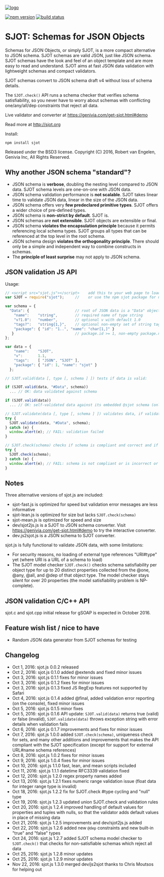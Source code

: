 
[![logo][logo-url]][sjot-url]

[![npm version][npm-image]][npm-url] [![build status][travis-image]][travis-url]

SJOT: Schemas for JSON Objects
==============================

Schemas for JSON Objects, or simply SJOT, is a more compact alternative to JSON
schema.  SJOT schemas are valid JSON, just like JSON schema.  SJOT schemas
have the look and feel of an object template and are more easy to read and
understand.  SJOT aims at fast JSON data validation with lightweight schemas
and compact validators.

SJOT schemas convert to JSON schema draft v4 without loss of schema details.

The `SJOT.check()` API runs a schema checker that verifies schema
satisfiability, so you never have to worry about schemas with conflicting
one/any/all/dep constraints that reject all data.

Live validator and converter at <https://genivia.com/get-sjot.html#demo>

Read more at <http://sjot.org>

Install:

    npm install sjot

Released under the BSD3 license.
Copyright (C) 2016, Robert van Engelen, Genivia Inc, All Rights Reserved.

Why another JSON schema "standard"?
-----------------------------------

- JSON schema is **verbose**, doubling the nesting level compared to JSON data.
  SJOT schema levels are one-on-one with JSON data.
- JSON schema validation performance is **not scalable**.  SJOT takes linear
  time to validate JSON data, linear in the size of the JSON data.
- JSON schema offers very **few predeclared primitive types**.  SJOT offers a
  wider choice of pre-defined types.
- JSON schema is **non-strict by default**.  SJOT is.
- JSON schemas are **not extensible**.  SJOT objects are extensible or final.
- JSON schema **violates the encapsulation principle** because it permits
  referencing local schema types.  SJOT groups all types that can be referenced
  at the top level in the root schema.
- JSON schema design **violates the orthogonality principle**.  There should
  only be a simple and independent way to combine constructs in schemas.
- The **principle of least surprise** may not apply to JSON schema.

JSON validation JS API
----------------------

Usage:

```js
// <script src="sjot.js"></script>    add this to your web page to load sjot.js
var SJOT = require("sjot");     //    or use the npm sjot package for node.js

var schema = {
  "Data": {                     // root of JSON data is a "Data" object
    "name":    "string",        // required name of type string
    "v?1.0":   "number",        // optional v with default 1.0
    "tags?":   "string{1,}",    // optional non-empty set of string tags
    "package": { "id": "1..", "name": "char[1,]" }
   }                            // package.id >= 1, non-empty package.name
};

var data = {
    "name":    "SJOT",
    "v":       1.1,
    "tags":    [ "JSON", "SJOT" ],
    "package": { "id": 1, "name": "sjot" }
  };

// SJOT.valid(data [, type [, schema ] ]) tests if data is valid:

if (SJOT.valid(data, "#Data", schema))
  ... // OK: data validated against schema

if (SJOT.valid(data))
  ... // OK: self-validated data against its embedded @sjot schema (only if a @sjot is present in data, not in this example)

// SJOT.validate(data [, type [, schema ] ]) validates data, if validation fails throws an exception with diagnostics:
try {
  SJOT.validate(data, "#Data", schema);
} catch (e) {
  window.alert(e); // FAIL: validation failed
}

// SJOT.check(schema) checks if schema is compliant and correct and if it has satisfiable constraints (does not reject all data), if not throws an exception with diagnostics:
try {
  SJOT.check(schema);
} catch (e) {
  window.alert(e); // FAIL: schema is not compliant or is incorrect or is not satisfiable (see notes)
}
```

Notes
-----

Three alternative versions of sjot.js are included:

- sjot-fast.js is optimized for speed but validation error messages are less informative
- sjot-lean.js is optimized for size but lacks `SJOT.check(schema)`
- sjot-mean.js is optimized for speed and size
- dev/sjot2js.js is a SJOT to JSON schema converter.  Visit
  <https://genivia.com/get-sjot.html#demo> to try the interactive converter.
- dev.js2sjot.js is a JSON schema to SJOT converter.

sjot.js is fully functional to validate JSON data, with some limitations:

- For security reasons, no loading of external type references "URI#type" yet (where URI is a URL of a schema to load)
- The SJOT model checker `SJOT.check()` checks schema satisfiability per object type for up to 20 distinct properties collected from the @one, @any, @all, and @dep of that object type. The model checker stays silent for over 20 properties (the model satisfiability problem is NP-complete).

JSON validation C/C++ API
-------------------------

sjot.c and sjot.cpp initial release for gSOAP is expected in October 2016.

Feature wish list / nice to have
--------------------------------

- Random JSON data generator from SJOT schemas for testing

Changelog
---------

- Oct  1, 2016: sjot.js 0.0.2 released
- Oct  2, 2016: sjot.js 0.1.0 added @extends and fixed minor issues
- Oct  3, 2016: sjot.js 0.1.1 fixes for minor issues
- Oct  3, 2016: sjot.js 0.1.2 fixes for minor issues
- Oct  3, 2016: sjot.js 0.1.3 fixed JS RegExp features not supported by Safari
- Oct  4, 2016: sjot.js 0.1.4 added @final, added validation error reporting (on the console), fixed minor issues
- Oct  5, 2016: sjot.js 0.1.5 minor fixes
- Oct  5, 2016: sjot.js 0.1.6 API update: `SJOT.valid(data)` returns true (valid) or false (invalid), `SJOT.validate(data)` throws exception string with error details when validation fails
- Oct  6, 2016: sjot.js 0.1.7 improvements and fixes for minor issues
- Oct  7, 2016: sjot.js 1.0.0 added `SJOT.check(schema)`, uniqueness check for sets, and many other additions and improvements that makes the API compliant with the SJOT specification (except for support for external URL#name schema references)
- Oct  8, 2016: sjot.js 1.0.2 fixes for minor issues
- Oct  9, 2016: sjot.js 1.0.4 fixes for minor issues
- Oct 10, 2016: sjot.js 1.1.0 fast, lean, and mean scripts included
- Oct 11, 2016: sjot.js 1.1.1 datetime RFC3339 validation fixed
- Oct 12, 2016: sjot.js 1.2.0 regex property names added
- Oct 13, 2016: sjot.js 1.2.1 fixes numeric range validation issue (float data for integer range type is invalid)
- Oct 18, 2016: sjot.js 1.2.2 fix for SJOT.check #type cycling and "null" type
- Oct 19, 2016: sjot.js 1.2.3 updated union SJOT.check and validation rules
- Oct 20, 2016: sjot.js 1.2.4 improved handling of default values for properties and tuples with nulls, so that the validator adds default values in place of missing data
- Oct 21, 2016: sjot.js 1.2.5 improvements and dev/sjot2js.js added
- Oct 22, 2016: sjot.js 1.2.6 added new `@dep` constraints and new built-in "true" and "false" types
- Oct 24, 2016: sjot.js 1.2.7 added SJOT schema model checker to `SJOT.check()` that checks for non-satisfiable schemas which reject all data
- Oct 25, 2016: sjot.js 1.2.8 minor updates
- Oct 25, 2016: sjot.js 1.2.9 minor updates
- Nov 22, 2016: sjot.js 1.3.0 merged dev/js2sjot thanks to Chris Moutsos for helping out

[logo-url]: https://www.genivia.com/images/sjot-logo.png
[sjot-url]: http://sjot.org
[npm-image]: https://badge.fury.io/js/sjot.svg
[npm-url]: https://www.npmjs.com/package/sjot
[travis-image]: https://travis-ci.org/Genivia/SJOT.svg?branch=master
[travis-url]: https://travis-ci.org/Genivia/SJOT
